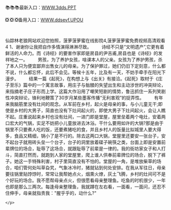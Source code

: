 <p>
	📚📚📚最新入口：<a href="http://www.baidu.com/link?url=6MA2SWnO3Raqke39an_0PUxosM6ZrUGzi1BN9tNnlPW&wd">WWW.3dds.PPT</a> 
	<p>
		❎
❎
❎备用入口：<a href="http://www.baidu.com/link?url=6MA2SWnO3Raqke39an_0PUxosM6ZrUGzi1BN9tNnlPW&wd">WWW.ddsevf.UPOU</a> 
	</p>
	<p>
		<br />
	</p>
	<p>
		仙踪林老狼网站欢迎您拍照，菠萝菠萝蜜在线影院4,菠萝菠萝蜜免费视频高清观看4	1、谢谢你让我把自作多情演得淋淋尽致。
　　诗经不只是“文明遗产”,它更有着鲜活的人命力。而《诗经》的要害作家即是房县的尹吉甫,房县也是《诗经》的发祥地之一。
　　男孩，为了养护女孩，啥课本人的父亲。女孩为了养护男孩，杀了本人只为便宜鄙弃出售女儿的母亲。为了保护罪过，她们仍旧下定刻意，什么都不说，什么都忘怀，此后不会见。等候十五年，比及有一天，不妨手牵手在阳光下漫步。
　　结果一篇《起死》，在构想上与《出关》有接洽。《起死》取材于《庄子至乐》篇中的一个寓言故事，用庄子与骷髅的失望出生和主动涉世的冲突辩论，来指摘老子庄子形而上学。这篇大作沿用了嘲笑短剧的情势，鲁迅抓住一系列笑剧性冲突辩论，锋利地鞭策了30岁月某些墨客传播“无利害观”的捉弄性。
　　有年来我脑筋里没有灶间的观念。从军前在乡村，起火是母亲的事，与小儿童无干;即使是乡村的大男子，简直也没有下灶间起火的，即使大男子下灶间起火，会让人瞧不起。庄重说起来乡村也没有灶间，一进门即是堂屋，屋里垒着两个电灶，安着两口宏大的气锅，实足不妨把小儿童放进去沐浴。干什么要用如许的大锅?那是由于锅里不只要煮人吃的饭，还要煮猪吃的食，并且乡村人的饭量比拟城里人要大得多，食品又精细，锅小了是不行的。除去这两口大锅，堂屋里还要安一张台子，安不起台子就用砖头垒一个台子，台子的洞里放着碟子碗筷之类，台面上即是安置前辈牌位的场合，耻辱了这场合，就跟耻辱了前辈是一律的。我的街坊家女子和人打斗，简直打然而，就跑到人家的堂屋里，爬上谁人供奉前辈牌位的场合，脱下了裤子。她这一手特殊利害，村子里简直没有不怕的。堂屋的一角，是堆放柴草的场合，咱们管何处叫草旮旯，气象冰冷时，猪就钻到何处安排。在我从军往日，母亲要往锅里贴饽饽时，常常让我帮她点火，烟熏火燎，灰土飞腾，乡村的灶间可不是个好玩的场合。我不愿帮母亲点火，但很愿看母亲整理鱼。吃鱼的时机很少，一年也即是那么三两次。每逢母亲整理鱼，我就蹲在左右看，一面看，一面问，还忍不住伸手，母亲就指责我："腥乎乎的，动什么?"

	</p>
